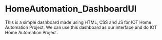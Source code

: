 # HomeAutomation_DashboardUI

This is a simple dashboard made using HTML, CSS and JS for IOT Home Automation Project. 
We can use this dashboard as our interface and do IOT Home Automation Project.
